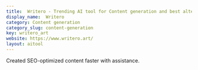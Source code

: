 ```yaml
---
title:  Writero - Trending AI tool for Content generation and best alternatives
display_name:  Writero
category: Content generation
category_slug: content-generation
key: writero_art
website: https://www.writero.art/
layout: aitool
---
```


Created SEO-optimized content faster with assistance.

